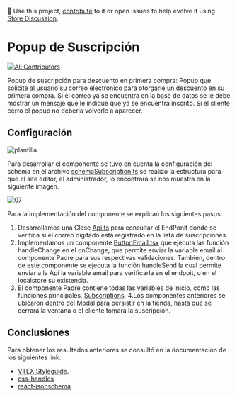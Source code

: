 📢 Use this project, [contribute](https://github.com/{OrganizationName}/{AppName}) to it or open issues to help evolve it using [Store Discussion](https://github.com/vtex-apps/store-discussion).

# Popup de Suscripción 

<!-- DOCS-IGNORE:start -->
<!-- ALL-CONTRIBUTORS-BADGE:START - Do not remove or modify this section -->
[![All Contributors](https://img.shields.io/badge/all_contributors-0-orange.svg?style=flat-square)](#contributors-)
<!-- ALL-CONTRIBUTORS-BADGE:END -->
<!-- DOCS-IGNORE:end -->

Popup de suscripción para descuento en primera compra: Popup que solicite al usuario su correo electronico para otorgarle un descuento en su primera compra. Si el correo ya se encuentra en la base de datos se le debe mostrar un mensaje que le indique que ya se encuentra inscrito. Si el cliente cerro el popup no deberia volverle a aparecer.

## Configuración
![plantilla](https://user-images.githubusercontent.com/70826804/181163089-fdb54df8-97bf-4b78-8187-2abfd50e3b61.png)

Para desarrollar el componente se tuvo en cuenta la configuración del schema en el archivo [schemaSubscription.ts](https://github.com/holmespinto/reto4_popup_suscribciones/blob/master/react/components/schema/schemaSubscription.ts) se realizó la estructura para que el site editor, el administrador, lo encontrará se nos muestra en la siguiente imagen.

![07](https://user-images.githubusercontent.com/70826804/181164000-372b97e6-7a80-47a0-9961-d41edae451b3.png)

Para la implementación del componente se explican los siguientes pasos:

1. Desarrollamos una Clase [Api.ts](https://github.com/holmespinto/reto4_popup_suscribciones/blob/master/react/components/Api/Api.ts) para consultar el EndPonit donde se verifica si el correo digitado esta registrado en la lista de suscripciones.
2. Implementamos un componente [ButtonEmail.tsx](https://github.com/holmespinto/reto4_popup_suscribciones/blob/master/react/components/ButtonEmail.tsx) que ejecuta las función handleChange en el onChange, que permite enviar la variable email al componente Padre para sus respectivas validaciones. Tambien, dentro de este componente se
ejecuta la función handleSend la cual permite enviar a la Api la variable email para verificarla en el endpoit, o en el localstore su existencia.
3. El componente Padre contiene todas las variables de inicio, como las funciones principales, [Subscriptions](https://github.com/holmespinto/reto4_popup_suscribciones/blob/master/react/components/Subscriptions.tsx), 
4.Los componentes anteriores se ubicaron dentro del Modal para persistir en la tienda, hasta que se cerrará la ventana o el cliente tomará la suscripción.

## Conclusiones 
Para obtener los resultados anteriores se consultó en la documentación de los siguientes link:
- [VTEX Styleguide](https://styleguide.vtex.com/#/Components/Forms). 
- [css-handles](https://developers.vtex.com/vtex-developer-docs/docs/vtex-io-documentation-using-css-handles-for-store-customization)
- [react-jsonschema](https://react-jsonschema-form.readthedocs.io/en/latest/)
<!-- DOCS-IGNORE:end -->

